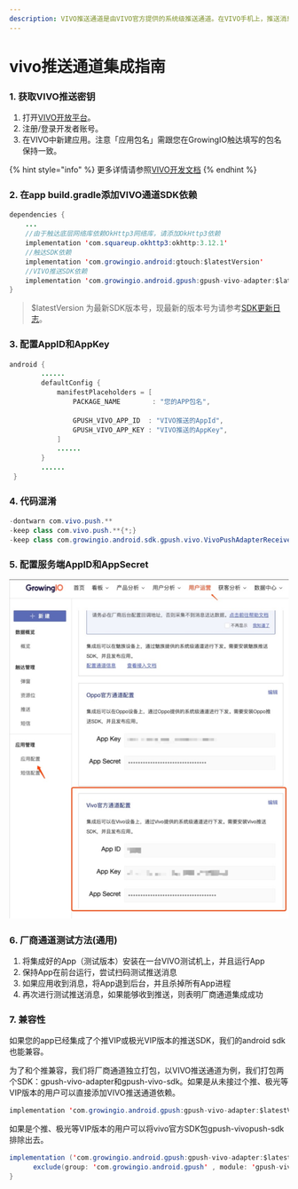 ```yaml
---
description: VIVO推送通道是由VIVO官方提供的系统级推送通道。在VIVO手机上，推送消息能够通过VIVO的系统通道抵达终端，并且无需打开应用就能够收到推送。
---
```


# vivo推送通道集成指南

### 1. 获取VIVO推送密钥

1. 打开[VIVO开放平台](https://dev.vivo.com.cn/home)。
2. 注册/登录开发者账号。
3. 在VIVO中新建应用。注意「应用包名」需跟您在GrowingIO触达填写的包名保持一致。

{% hint style="info" %}
更多详情请参照[VIVO开发文档](https://dev.vivo.com.cn/documentCenter/doc/233)
{% endhint %}

### 2. 在app build.gradle添加VIVO通道SDK依赖

```java
dependencies {
    ...
    //由于触达底层网络库依赖OkHttp3网络库，请添加OkHttp3依赖
    implementation 'com.squareup.okhttp3:okhttp:3.12.1'
    //触达SDK依赖
    implementation 'com.growingio.android:gtouch:$latestVersion'
    //VIVO推送SDK依赖
    implementation 'com.growingio.android.gpush:gpush-vivo-adapter:$latestVersion'
}
```

> $latestVersion 为最新SDK版本号，现最新的版本号为请参考[SDK更新日志](../integrations/changelog.md)。

### 3. 配置AppID和AppKey

```java
android {
        ......
        defaultConfig {
            manifestPlaceholders = [
                PACKAGE_NAME        : "您的APP包名",

                GPUSH_VIVO_APP_ID  : "VIVO推送的AppId",
                GPUSH_VIVO_APP_KEY : "VIVO推送的AppKey",
            ]
            ......
        }
        ......
 }
```

### 4. 代码混淆

```java
-dontwarn com.vivo.push.**
-keep class com.vivo.push.**{*;}
-keep class com.growingio.android.sdk.gpush.vivo.VivoPushAdapterReceiver{*;}
```

### 5. 配置服务端AppID和AppSecret

![](../../.gitbook/assets/image%20%2830%29.png)



### 6. 厂商通道测试方法\(通用\)

1. 将集成好的App（测试版本）安装在一台VIVO测试机上，并且运行App
2. 保持App在前台运行，尝试扫码测试推送消息
3. 如果应用收到消息，将App退到后台，并且杀掉所有App进程
4. 再次进行测试推送消息，如果能够收到推送，则表明厂商通道集成成功

### 7. 兼容性

如果您的app已经集成了个推VIP或极光VIP版本的推送SDK，我们的android sdk也能兼容。

为了和个推兼容，我们将厂商通道独立打包，以VIVO推送通道为例，我们打包两个SDK：gpush-vivo-adapter和gpush-vivo-sdk。如果是从未接过个推、极光等VIP版本的用户可以直接添加VIVO推送通道依赖。

```java
implementation 'com.growingio.android.gpush:gpush-vivo-adapter:$latestVersion'
```

如果是个推、极光等VIP版本的用户可以将vivo官方SDK包gpush-vivopush-sdk 排除出去。

```java
implementation ('com.growingio.android.gpush:gpush-vivo-adapter:$latestVersion'){
      exclude(group: 'com.growingio.android.gpush' , module: 'gpush-vivo-sdk')
}
```



